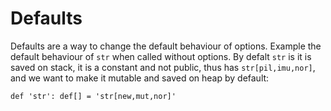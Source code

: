 # Defaults

Defaults are a way to change the default behaviour of options. Example the default behaviour of `str` when called without options. By defalt `str` is it is saved on stack, it is a constant and not public, thus has `str[pil,imu,nor]`, and we want to make it mutable and saved on heap by default:
```
def 'str': def[] = 'str[new,mut,nor]'
```


